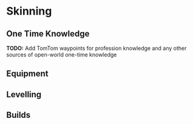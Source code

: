 # Skinning

## One Time Knowledge

**TODO:** Add TomTom waypoints for profession knowledge and any other sources of open-world one-time knowledge

## Equipment

## Levelling

## Builds
